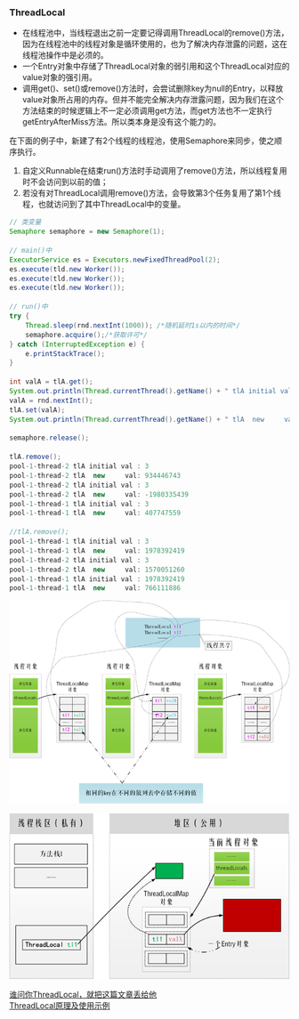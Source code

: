 ### ThreadLocal  
- 在线程池中，当线程退出之前一定要记得调用ThreadLocal的remove()方法，因为在线程池中的线程对象是循环使用的，也为了解决内存泄露的问题，这在线程池操作中是必须的。
- 一个Entry对象中存储了ThreadLocal对象的弱引用和这个ThreadLocal对应的value对象的强引用。
- 调用get()、set()或remove()方法时，会尝试删除key为null的Entry，以释放value对象所占用的内存。但并不能完全解决内存泄露问题，因为我们在这个方法结束的时候逻辑上不一定必须调用get方法，而get方法也不一定执行getEntryAfterMiss方法。所以类本身是没有这个能力的。  

在下面的例子中，新建了有2个线程的线程池，使用Semaphore来同步，使之顺序执行。
1. 自定义Runnable在结束run()方法时手动调用了remove()方法，所以线程复用时不会访问到以前的值；
1. 若没有对ThreadLocal调用remove()方法，会导致第3个任务复用了第1个线程，也就访问到了其中ThreadLocal中的变量。
```java
// 类变量
Semaphore semaphore = new Semaphore(1);

// main()中
ExecutorService es = Executors.newFixedThreadPool(2);
es.execute(tld.new Worker());
es.execute(tld.new Worker());
es.execute(tld.new Worker());

// run()中
try {
    Thread.sleep(rnd.nextInt(1000)); /*随机延时1s以内的时间*/
    semaphore.acquire();/*获取许可*/
} catch (InterruptedException e) {
    e.printStackTrace();
}

int valA = tlA.get();
System.out.println(Thread.currentThread().getName() + " tlA initial val : " + valA);
valA = rnd.nextInt();
tlA.set(valA);
System.out.println(Thread.currentThread().getName() + " tlA  new     val: " + valA);

semaphore.release();

tlA.remove();
pool-1-thread-2 tlA initial val : 3
pool-1-thread-2 tlA  new     val: 934446743
pool-1-thread-2 tlA initial val : 3
pool-1-thread-2 tlA  new     val: -1980335439
pool-1-thread-1 tlA initial val : 3
pool-1-thread-1 tlA  new     val: 407747559

//tlA.remove();
pool-1-thread-1 tlA initial val : 3
pool-1-thread-1 tlA  new     val: 1978392419
pool-1-thread-2 tlA initial val : 3
pool-1-thread-2 tlA  new     val: 1570051260
pool-1-thread-1 tlA initial val : 1978392419
pool-1-thread-1 tlA  new     val: 766111886
```

![](../../pic/834468-20170919190936118-1560718919.png)

![](../../pic/834468-20180401172539887-1014734028.png)

[谁问你ThreadLocal，就把这篇文章丢给他](https://mp.weixin.qq.com/s?__biz=MzI2OTQ4OTQ1NQ==&mid=2247484981&idx=1&sn=6740c45ea988ccd1171ffba2e854eaed&chksm=eadec275dda94b63cf97fc5233a9fce319ac5e79b34728134a36dbc7265b9a2a81b41c9e826a&mpshare=1&scene=1&srcid=0830TtuehBnlxQeATXcu0DAT#rd)  
[ThreadLocal原理及使用示例](https://www.cnblogs.com/nullzx/p/7553538.html)  
